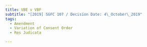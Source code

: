 ```yaml
---
title: VBE v VBF
subtitle: "[2019] SGFC 107 / Decision Date: 4\_October\_2019"
tags:
  - Amendment
  - Variation of Consent Order
  - Res Judicata

---
```

